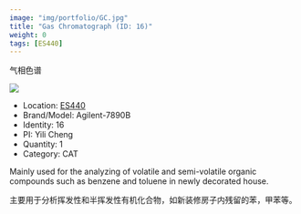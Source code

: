 ```yaml
---
image: "img/portfolio/GC.jpg"
title: "Gas Chromatograph (ID: 16)"
weight: 0
tags: [ES440]
---
```


气相色谱

<!--more-->

![](../../img/portfolio/GC.jpg)

- Location: [ES440](../../tags/ES440)
- Brand/Model: Agilent-7890B
- Identity: 16
- PI: Yili Cheng
- Quantity: 1
- Category: CAT

Mainly used for the analyzing of volatile and semi-volatile organic compounds such as benzene and toluene in newly decorated house.

主要用于分析挥发性和半挥发性有机化合物，如新装修房子内残留的苯，甲苯等。


